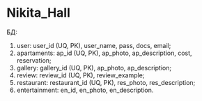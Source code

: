 # Nikita_Hall
БД: 
1) user:
	user_id (UQ, PK), user_name, pass, docs, email;
2) apartaments:
	ap_id (UQ, PK), ap_photo, ap_description, cost, reservation;
3) gallery:
	gallery_id (UQ, PK), ap_photo, ap_description;
4) review:
	review_id (UQ, PK), review_example;
5) restaurant: 
	restaurant_id (UQ, PK), res_photo, res_description;
6) entertainment:
	en_id, en_photo, en_description. 
